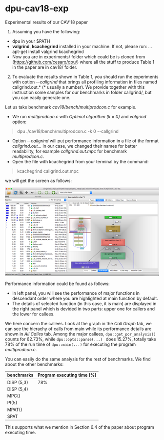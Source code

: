 # dpu-cav18-exp
Experimental results of our CAV'18 paper

1. Assuming you have the following:
*  dpu in your $PATH
*  **valgrind**, **kcachegrind** installed in your machine. If not, please run:
... apt-get install valgrind kcachegrind
*  Now you are in experiments/ folder which could be is cloned from (https://github.com/cesaro/dpu/)
where all the stuff to produce Table 1 in the paper are in cav18/ folder.

2. To evaluate the results shown in Table 1, you should run the experiments with option *--callgrind*
that brings all profiling information in files named callgrind.out.* (* usually a number). We provide
together with this instruction some samples for our benchmarks in folder callgrind/, but you can easily
generate one.

Let us take benchmark *cav18/bench/multiprodcon.c*  for example.
* We run *multiprodcon.c* with *Optimal algorithm (k = 0)* and *valgrind* option:

> dpu ./cav18/bench/multiprodcon.c -k 0 --callgrind

* Option *--callgrind* will put performance information in a file of the format *callgrind.out...*
In our case, we changed their names for better readability, for example *callgrind.out.mpc* for
benchmark *multiprodcon.c*.
* Open the file with kcachegrind from your terminal by the command:

> kcachegrind callgrind.out.mpc

we will get the screen as follows:

![alt text][screen]

[screen]: https://github.com/cesaro/dpu-cav18-exp/blob/master/section-6.4/main-screen.png "Main screen"

Performance information could be found as follows:
* In left panel, you will see the performance of major functions in descendant order where you are highlighted
at main function by default.
* The details of selected function (in this case, it is main) are displayed in the right panel which is devided in
two parts: upper one for callers and the lower for callees.

We here concern the callees. Look at the graph in the *Call Graph* tab, we can see the hierachy of calls from
main while its performance details are shown in *All Calles* tab. Among the major callees, `dpu::get_por_analysis()`
counts for 62.73%, while `dpu::opts::parse(...) ` does 15.27%, totally take 78% of the run time of `dpu::main(...)`
for executing the program *multiprodcon.c*.

You can easily do the same analysis for the rest of benchmarks. We find about the other benchmarks:

| benchmarks  | Program executing time (%) |
| --------------- | ----------------------------|
| DISP (5,3)      | 78%
| DISP (5,4)      |
| MPC()            |
| PI(5)               |
| MPAT()           |
| SPAT             |

This supports what we mention in Section 6.4 of the paper about program executing time.



